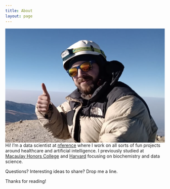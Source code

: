 ```yaml
---
title: About
layout: page
---
```



<img align="left" src="/assets/images/2profile.jpg">

Hi! I’m a data scientist at [nference](https://nference.ai/) where I work on all sorts of fun projects around healthcare and artificial intelligence. I previously studied at [Macaulay Honors College](https://macaulay.cuny.edu/) and [Harvard](https://www.hsph.harvard.edu/) focusing on biochemistry and data science. 

Questions? Interesting ideas to share? Drop me a line. 

Thanks for reading!</div>



